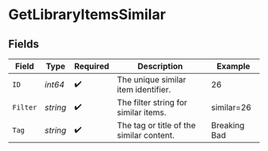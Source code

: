 # GetLibraryItemsSimilar


## Fields

| Field                                    | Type                                     | Required                                 | Description                              | Example                                  |
| ---------------------------------------- | ---------------------------------------- | ---------------------------------------- | ---------------------------------------- | ---------------------------------------- |
| `ID`                                     | *int64*                                  | :heavy_check_mark:                       | The unique similar item identifier.      | 26                                       |
| `Filter`                                 | *string*                                 | :heavy_check_mark:                       | The filter string for similar items.     | similar=26                               |
| `Tag`                                    | *string*                                 | :heavy_check_mark:                       | The tag or title of the similar content. | Breaking Bad                             |
